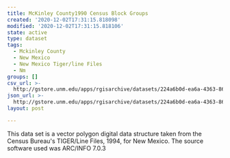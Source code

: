 ```yaml
---
title: McKinley County1990 Census Block Groups
created: '2020-12-02T17:31:15.818098'
modified: '2020-12-02T17:31:15.818106'
state: active
type: dataset
tags:
  - Mckinley County
  - New Mexico
  - New Mexico Tiger/line Files
  - Nm
groups: []
csv_url: >-
  http://gstore.unm.edu/apps/rgisarchive/datasets/224a6b0d-ea6a-4363-86b0-78daacfac180/tlf431shp.derived.csv
json_url: >-
  http://gstore.unm.edu/apps/rgisarchive/datasets/224a6b0d-ea6a-4363-86b0-78daacfac180/tlf431shp.derived.json
layout: post

---
```

This data set is a vector polygon digital data structure taken from the Census
				Bureau's TIGER/Line Files, 1994, for New Mexico. The source software used was
				ARC/INFO 7.0.3
